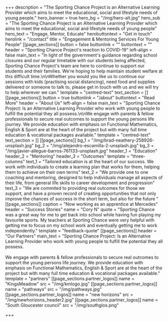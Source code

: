 +++
description = "The Sporting Chance Project is an Alternative Learning Provider which aims to meet the educational, social and lifestyle needs of young people."
hero_banner = true
hero_bg = "/img/hero-alt.jpg"
hero_sub = "The Sporting Chance Project is an Alternative Learning Provider which aims to meet the educational, social and lifestyle needs of young people"
hero_text = "Engage, Mentor, Educate"
herobuttontext = "Get in touch"
herolink = "/contact"
title = "Engagement & Mentoring Services For Young People"
[[page_sections]]
button = false
buttonlink = ""
buttontext = ""
header = "Sporting Chance Project's reaction to COVID-19"
left-align = false
main_text = "In light of the government's guidance regarding school closures and our regular timetable with our students being affected, Sporting Chance Project's team are here to continue to support our students and their families. We're hoping to help maintain student welfare at this difficult time.\n\nWhether you would you like us to continue our sessions with kids (practising social distancing), need food and supplies delivered or someone to talk to, please get in touch with us and we will try to help wherever we can."
template = "centred-text"
text_section = []
[[page_sections]]
button = true
buttonlink = "/about"
buttontext = "Read More"
header = "About Us"
left-align = false
main_text = "Sporting Chance Project: Is an Alternative Learning Provider who work  with young people to fulfill the potential they all possess.\n\nWe engage with parents & fellow professionals to secure real  outcomes to support the young persons life journey.  We provide  education with emphasis on Functional Mathematics, English & Sport  are at the heart of the project but with many full time education &  vocational packages available."
template = "centred-text"
text_section = []
[[page_sections]]
bg_1 = "/img/brad-neathery-258926-unsplash.jpg"
bg_2 = "/img/alejandro-escamilla-2-unsplash.jpg"
bg_3 = "/img/javier-allegue-barros-761133-unsplash.jpg"
header_1 = "Education"
header_2 = "Mentoring"
header_3 = "Outcomes"
template = "three-columns"
text_1 = "Tailored education is at the heart of our success. We work with individuals to create a learning plan that works for them, helping them to achieve on their own terms"
text_2 = "We provide one to one coaching and mentoring, designed to help individuals manage all aspects of their life, from general life skills to career development and progression"
text_3 = "We are commited to providing real outcomes for those we support, and have a proven record of creating opportunities that not only improve the chances of success in the short term, but also for the future "
[[page_sections]]
caption = "Now working as an apprentice at Mercedes"
header = "Success Stories"
name = "Cory N"
quote = "Sporting Chance was a great way for me to get back into school while having fun playing my favourite sports. My teachers at Sporting Chance were very helpful with getting me to focus on my school work and eventually getting me to work independently."
template = "feedback-quote"
[[page_sections]]
header = "Our Partners"
main_text = "Sporting Chance Project: Is an Alternative Learning Provider who work with young people to fulfill the potential they all possess. <br/> <br/> We engage with parents & fellow professionals to secure real outcomes to support the young persons life journey.  We provide education with emphasis on Functional Mathematics, English & Sport are at the heart of the project but with many full time education & vocational packages available."
template = "partners"
[[page_sections.partner_logos]]
name = "KingsMeadow"
src = "/img/kmlogo.jpg"
[[page_sections.partner_logos]]
name = "pathways"
src = "/img/pathways.jpg"
[[page_sections.partner_logos]]
name = "new horizons"
src = "/img/newhorizons_header2.jpg"
[[page_sections.partner_logos]]
name = "South Gloucester council"
src = "/img/southglos.png"

+++
